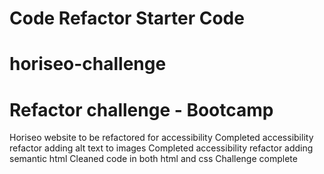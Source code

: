 # Code Refactor Starter Code
# horiseo-challenge
# Refactor challenge - Bootcamp
Horiseo website to be refactored for accessibility
Completed accessibility refactor adding alt text to images
Completed accessibility refactor adding semantic html
Cleaned code in both html and css
Challenge complete